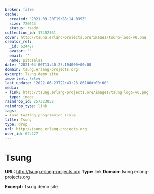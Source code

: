 ```yaml
---
broken: false
cache:
  created: '2021-09-20T19:28:14.039Z'
  size: 720943
  status: ready
collection_id: 17452361
cover: http://tsung.erlang-projects.org/images/tsung-logo-v0.png
creator_ref:
  _id: 624427
  avatar: ''
  email: ''
  name: pitosalas
date: '2021-04-06T13:40:23.104000+00:00'
domain: tsung.erlang-projects.org
excerpt: Tsung demo site
important: false
last_update: '2022-06-23T22:43:23.861000+00:00'
media:
- link: http://tsung.erlang-projects.org/images/tsung-logo-v0.png
  type: image
raindrop_id: 257323052
raindrop_type: link
tags:
- load testing programming scale
title: Tsung
type: drop
url: http://tsung.erlang-projects.org
user_id: 624427
---
```


# Tsung

**URL:** http://tsung.erlang-projects.org
**Type:** link
**Domain:** tsung.erlang-projects.org

**Excerpt:** Tsung demo site
